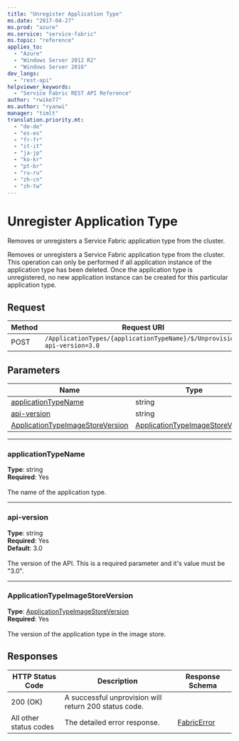 ```yaml
---
title: "Unregister Application Type"
ms.date: "2017-04-27"
ms.prod: "azure"
ms.service: "service-fabric"
ms.topic: "reference"
applies_to: 
  - "Azure"
  - "Windows Server 2012 R2"
  - "Windows Server 2016"
dev_langs: 
  - "rest-api"
helpviewer_keywords: 
  - "Service Fabric REST API Reference"
author: "rwike77"
ms.author: "ryanwi"
manager: "timlt"
translation.priority.mt: 
  - "de-de"
  - "es-es"
  - "fr-fr"
  - "it-it"
  - "ja-jp"
  - "ko-kr"
  - "pt-br"
  - "ru-ru"
  - "zh-cn"
  - "zh-tw"
---
```

# Unregister Application Type
Removes or unregisters a Service Fabric application type from the cluster.

Removes or unregisters a Service Fabric application type from the cluster. This operation can only be performed if all application instance of the application type has been deleted. Once the application type is unregistered, no new application instance can be created for this particular application type.

## Request
| Method | Request URI |
| ------ | ----------- |
| POST | `/ApplicationTypes/{applicationTypeName}/$/Unprovision?api-version=3.0` |


## Parameters
| Name | Type | Required | Location |
| --- | --- | --- | --- |
| [applicationTypeName](#applicationtypename) | string | Yes | Path |
| [api-version](#api-version) | string | Yes | Query |
| [ApplicationTypeImageStoreVersion](#applicationtypeimagestoreversion) | [ApplicationTypeImageStoreVersion](model-ApplicationTypeImageStoreVersion.md) | Yes | Body |

____
### applicationTypeName
__Type__: string <br/>
__Required__: Yes<br/>
<br/>
The name of the application type.

____
### api-version
__Type__: string <br/>
__Required__: Yes<br/>
__Default__: 3.0 <br/>
<br/>
The version of the API. This is a required parameter and it's value must be "3.0".

____
### ApplicationTypeImageStoreVersion
__Type__: [ApplicationTypeImageStoreVersion](model-ApplicationTypeImageStoreVersion.md) <br/>
__Required__: Yes<br/>
<br/>
The version of the application type in the image store.

## Responses

| HTTP Status Code | Description | Response Schema |
| --- | --- | --- |
| 200 (OK) | A successful unprovision will return 200 status code.<br/> |  |
| All other status codes | The detailed error response.<br/> | [FabricError](model-FabricError.md) |
